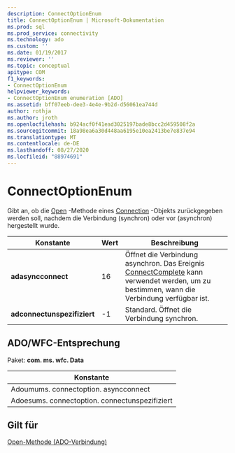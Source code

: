 ```yaml
---
description: ConnectOptionEnum
title: ConnectOptionEnum | Microsoft-Dokumentation
ms.prod: sql
ms.prod_service: connectivity
ms.technology: ado
ms.custom: ''
ms.date: 01/19/2017
ms.reviewer: ''
ms.topic: conceptual
apitype: COM
f1_keywords:
- ConnectOptionEnum
helpviewer_keywords:
- ConnectOptionEnum enumeration [ADO]
ms.assetid: bff07eeb-dee3-4e4e-9b2d-d56061ea744d
author: rothja
ms.author: jroth
ms.openlocfilehash: b924acf0f41ead3025197bade8bcc2d459508f2a
ms.sourcegitcommit: 18a98ea6a30d448aa6195e10ea2413be7e837e94
ms.translationtype: MT
ms.contentlocale: de-DE
ms.lasthandoff: 08/27/2020
ms.locfileid: "88974691"
---
```

# <a name="connectoptionenum"></a>ConnectOptionEnum
Gibt an, ob die [Open](./open-method-ado-connection.md) -Methode eines [Connection](./connection-object-ado.md) -Objekts zurückgegeben werden soll, nachdem die Verbindung (synchron) oder vor (asynchron) hergestellt wurde.  
  
|Konstante|Wert|Beschreibung|  
|--------------|-----------|-----------------|  
|**adasyncconnect**|16|Öffnet die Verbindung asynchron. Das Ereignis [ConnectComplete](./connectcomplete-and-disconnect-events-ado.md) kann verwendet werden, um zu bestimmen, wann die Verbindung verfügbar ist.|  
|**adconnectunspezifiziert**|-1|Standard. Öffnet die Verbindung synchron.|  
  
## <a name="adowfc-equivalent"></a>ADO/WFC-Entsprechung  
 Paket: **com. ms. wfc. Data**  
  
|Konstante|  
|--------------|  
|Adoumums. connectoption. asyncconnect|  
|Adoesums. connectoption. connectunspezifiziert|  
  
## <a name="applies-to"></a>Gilt für  
 [Open-Methode (ADO-Verbindung)](./open-method-ado-connection.md)